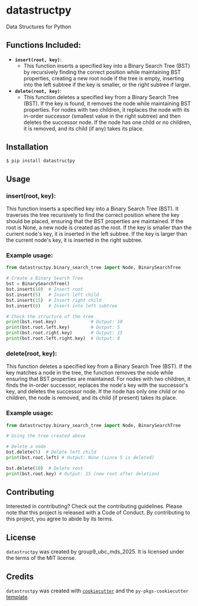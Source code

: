 # datastructpy

Data Structures for Python

## Functions Included:

- **`insert(root, key)`**:
    - This function inserts a specified key into a Binary Search Tree (BST) by recursively finding the correct position while maintaining BST properties, creating a new root node if the tree is empty, inserting into the left subtree if the key is smaller, or the right subtree if larger.
- **`delete(root, key)`**:
    - This function deletes a specified key from a Binary Search Tree (BST). If the key is found, it removes the node while maintaining BST properties. For nodes with two children, it replaces the node with its in-order successor (smallest value in the right subtree) and then deletes the successor node. If the node has one child or no children, it is removed, and its child (if any) takes its place.
    

## Installation

```bash
$ pip install datastructpy
```

## Usage

### insert(root, key):

This function inserts a specified key into a Binary Search Tree (BST). It traverses the tree recursively to find the correct position where the key should be placed, ensuring that the BST properties are maintained. If the root is None, a new node is created as the root. If the key is smaller than the current node's key, it is inserted in the left subtree. If the key is larger than the current node's key, it is inserted in the right subtree.

### Example usage:

```python
from datastructpy.binary_search_tree import Node, BinarySearchTree

# Create a Binary Search Tree
bst = BinarySearchTree()
bst.insert(10)  # Insert root
bst.insert(5)   # Insert left child
bst.insert(15)  # Insert right child
bst.insert(8)   # Insert into left subtree

# Check the structure of the tree
print(bst.root.key)             # Output: 10
print(bst.root.left.key)        # Output: 5
print(bst.root.right.key)       # Output: 15
print(bst.root.left.right.key)  # Output: 8
```

### delete(root, key):
This function deletes a specified key from a Binary Search Tree (BST). If the key matches a node in the tree, the function removes the node while ensuring that BST properties are maintained. For nodes with two children, it finds the in-order successor, replaces the node's key with the successor's key, and deletes the successor node. If the node has only one child or no children, the node is removed, and its child (if present) takes its place.

### Example usage:

```python
from datastructpy.binary_search_tree import Node, BinarySearchTree

# Using the tree created above

# Delete a node
bst.delete(5)  # Delete left child
print(bst.root.left) # Output: None (since 5 is deleted)

bst.delete(10)  # Delete root
print(bst.root.key) # Output: 15 (new root after deletion)
```

## Contributing

Interested in contributing? Check out the contributing guidelines. Please note that this project is released with a Code of Conduct. By contributing to this project, you agree to abide by its terms.

## License

`datastructpy` was created by group9_ubc_mds_2025. It is licensed under the terms of the MIT license.

## Credits

`datastructpy` was created with [`cookiecutter`](https://cookiecutter.readthedocs.io/en/latest/) and the `py-pkgs-cookiecutter` [template](https://github.com/py-pkgs/py-pkgs-cookiecutter).
